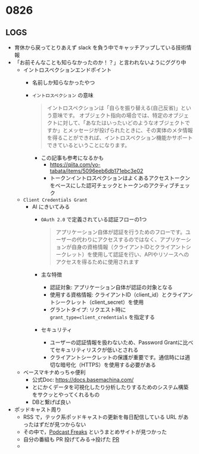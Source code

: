 # 0826

## LOGS

- 育休から戻ってとりあえず slack を負う中でキャッチアップしている技術情報
- 「お前そんなことも知らなかったのか！？」と言われないようにググり中
  - イントロスペクションエンドポイント
    - 名前しか知らなかったやつ
    - `イントロスペクション` の意味

      > イントロスペクションは「自らを振り替える(自己反省)」という意味です。 オブジェクト指向の場合では、特定のオブジェクトに対して、「あなたはいったいどのようなオブジェクトですか」とメッセージが投げられたときに、その実体のメタ情報を得ることができれば、イントロスペクション機能かサポートできているということになります。
      - この記事も参考になるかも
        - https://qiita.com/yo-tabata/items/5096eeb6db171ebc3e02
        - トークンイントロスペクションはよくあるアクセストークンをベースにした認可チェックとトークンのアクティブチェック
  - `Client Credentials Grant`
    - AI にきいてみる
      - `OAuth 2.0` で定義されている認証フローの1つ

        > アプリケーション自体が認証を行うためのフローです。ユーザーの代わりにアクセスするのではなく、アプリケーションが自身の資格情報（クライアントIDとクライアントシークレット）を使用して認証を行い、APIやリソースへのアクセスを得るために使用されます

      - 主な特徴
        - 認証対象: アプリケーション自体が認証の対象となる
        - 使用する資格情報: クライアントID（client_id）とクライアントシークレット（client_secret）を使用
        - グラントタイプ: リクエスト時に `grant_type=client_credentials` を指定する
      - セキュリティ
        - ユーザーの認証情報を扱わないため、Password Grantに比べてセキュリティリスクが低いとされる
        - クライアントシークレットの保護が重要です。通信時には適切な暗号化（HTTPS）を使用する必要がある
  - ベースマキナめっちゃ便利
    - 公式Doc: https://docs.basemachina.com/
    - とにかくデータを可視化したり分析したりするためのシステム構築をサクッとやってくれるもの
    - DBと繋げば良い
- ポッドキャスト周り
  - RSS で，テック系ポッドキャストの更新を毎日配信している URL があったはずだが見つからない
  - その中で，[Podcast Freaks](https://podcastfreaks.com/) というまとめサイトが見つかった
  - 自分の番組も PR 投げてみる→投げた [PR](https://github.com/noracast/podcastfreaks.com/pull/214)
  -